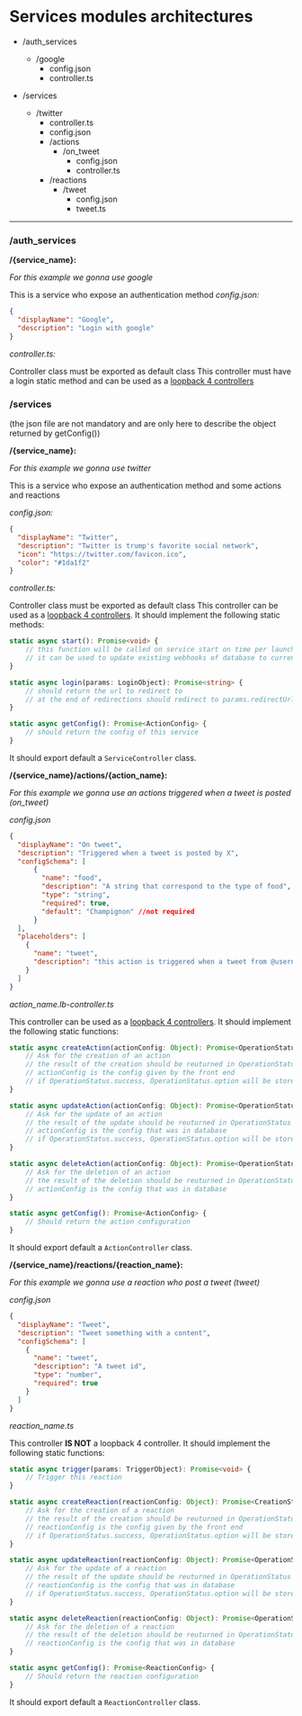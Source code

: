 # Services modules architectures

* /auth_services
    * /google
        * config.json
        * controller.ts

* /services
    * /twitter
        * controller.ts
        * config.json
        * /actions
            * /on_tweet
                * config.json
                * controller.ts
        * /reactions
            * /tweet
                * config.json
                * tweet.ts
---
                
### /auth_services

**/{service_name}:**

*For this example we gonna use google*

This is a service who expose an authentication method
*config.json:* 

```json
{
  "displayName": "Google",
  "description": "Login with google"
}
```

*controller.ts:*

Controller class must be exported as default class
This controller must have a login static method and can be used as a [loopback 4 controllers](https://loopback.io/doc/en/lb4/Controllers.html)

### /services

(the json file are not mandatory and are only here to describe the object returned by getConfig())

**/{service_name}:**

*For this example we gonna use twitter*

This is a service who expose an authentication method and some actions and reactions

*config.json:*
```json
{
  "displayName": "Twitter",
  "description": "Twitter is trump's favorite social network",
  "icon": "https://twitter.com/favicon.ico",
  "color": "#1da1f2"
}
```

*controller.ts:*

Controller class must be exported as default class
This controller can be used as a [loopback 4 controllers](https://loopback.io/doc/en/lb4/Controllers.html).
It should implement the following static methods:
```typescript
static async start(): Promise<void> {
    // this function will be called on service start on time per launch
    // it can be used to update existing webhooks of database to current api url for example
}

static async login(params: LoginObject): Promise<string> {
    // should return the url to redirect to
    // at the end of redirections should redirect to params.redirectUrl with a query param 'code' that can be exchanged
}

static async getConfig(): Promise<ActionConfig> {
    // should return the config of this service
}
```
It should export default a `ServiceController` class.

**/{service_name}/actions/{action_name}:**

*For this example we gonna use an actions triggered when a tweet is posted (on_tweet)*

*config.json*

```json
{
  "displayName": "On tweet",
  "description": "Triggered when a tweet is posted by X",
  "configSchema": [
      {
        "name": "food",
        "description": "A string that correspond to the type of food",
        "type": "string",
        "required": true,
        "default": "Champignon" //not required
      }
  ],
  "placeholders": [
    {
      "name": "tweet",
      "description": "this action is triggered when a tweet from @username is published"
    }
  ]
}
```

*action_name.lb-controller.ts*

This controller can be used as a [loopback 4 controllers](https://loopback.io/doc/en/lb4/Controllers.html).
It should implement the following static functions:
```typescript
static async createAction(actionConfig: Object): Promise<OperationStatus> {
    // Ask for the creation of an action
    // the result of the creation should be reuturned in OperationStatus
    // actionConfig is the config given by the front end
    // if OperationStatus.success, OperationStatus.option will be stored in db
}

static async updateAction(actionConfig: Object): Promise<OperationStatus> {
    // Ask for the update of an action
    // the result of the update should be reuturned in OperationStatus
    // actionConfig is the config that was in database
    // if OperationStatus.success, OperationStatus.option will be stored in db
}

static async deleteAction(actionConfig: Object): Promise<OperationStatus> {
    // Ask for the deletion of an action
    // the result of the deletion should be reuturned in OperationStatus
    // actionConfig is the config that was in database
}

static async getConfig(): Promise<ActionConfig> {
    // Should return the action configuration
}
```
It should export default a `ActionController` class.

**/{service_name}/reactions/{reaction_name}:**

*For this example we gonna use a reaction who post a tweet (tweet)*

*config.json*

```json
{
  "displayName": "Tweet",
  "description": "Tweet something with a content",
  "configSchema": [
    {
      "name": "tweet",
      "description": "A tweet id",
      "type": "number",
      "required": true
    }
  ]
}
```

*reaction_name.ts*

This controller **IS NOT** a loopback 4 controller.
It should implement the following static functions:
```typescript
static async trigger(params: TriggerObject): Promise<void> {
    // Trigger this reaction
}

static async createReaction(reactionConfig: Object): Promise<CreationStatus> {
    // Ask for the creation of a reaction
    // the result of the creation should be reuturned in OperationStatus
    // reactionConfig is the config given by the front end
    // if OperationStatus.success, OperationStatus.option will be stored in db
}

static async updateReaction(reactionConfig: Object): Promise<OperationStatus> {
    // Ask for the update of a reaction
    // the result of the update should be reuturned in OperationStatus
    // reactionConfig is the config that was in database
    // if OperationStatus.success, OperationStatus.option will be stored in db
}

static async deleteReaction(reactionConfig: Object): Promise<OperationStatus> {
    // Ask for the deletion of a reaction
    // the result of the deletion should be reuturned in OperationStatus
    // reactionConfig is the config that was in database
}

static async getConfig(): Promise<ReactionConfig> {
    // Should return the reaction configuration
}
```
It should export default a `ReactionController` class.